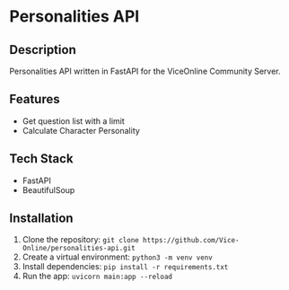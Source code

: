 # Personalities API

## Description
Personalities API written in FastAPI for the ViceOnline Community Server.

## Features
- Get question list with a limit
- Calculate Character Personality

## Tech Stack
- FastAPI
- BeautifulSoup

## Installation
1. Clone the repository: `git clone https://github.com/Vice-Online/personalities-api.git`
2. Create a virtual environment: `python3 -m venv venv`
3. Install dependencies: `pip install -r requirements.txt`
4. Run the app: `uvicorn main:app --reload`

